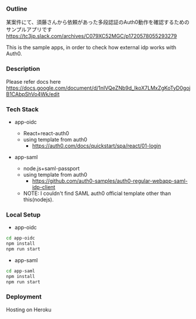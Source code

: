 ### Outline

某案件にて、須藤さんから依頼があった多段認証のAuth0動作を確認するためのサンプルアプリです
https://tc3jp.slack.com/archives/C079XC52MGC/p1720578055293279

This is the sample apps, in order to check how external idp works with Auth0.

### Description
Please refer docs here
https://docs.google.com/document/d/1nIVQeZNb9d_IkoX7LMxZgKoTyD0gojB1CAbpShVo4Wk/edit

### Tech Stack

- app-oidc
  - React+react-auth0
  - using template from auth0
    - https://auth0.com/docs/quickstart/spa/react/01-login

- app-saml
  - node.js+saml-passport
  - using template from auth0
    - https://github.com/auth0-samples/auth0-regular-webapp-saml-idp-client
  - NOTE: I couldn't find SAML auth0 official template other than this(nodejs).

### Local Setup
- app-oidc
```sh
cd app-oidc
npm install
npm run start
```

- app-saml
```sh
cd app-saml
npm install
npm run start
```

### Deployment
Hosting on Heroku